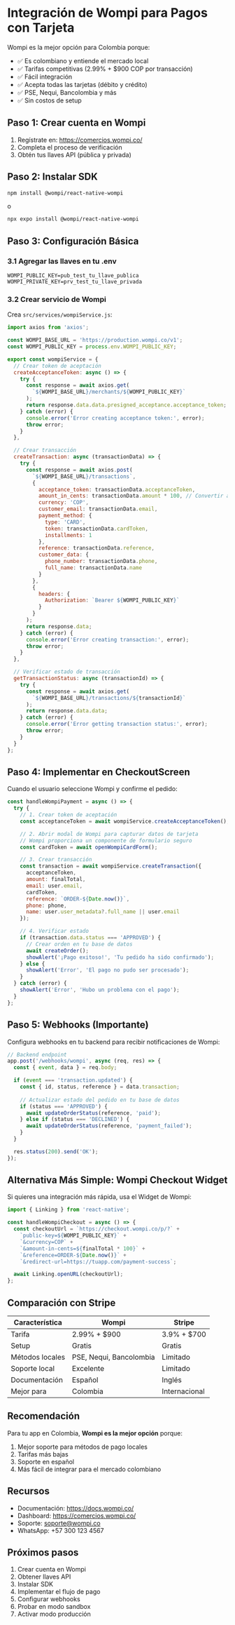 # Integración de Wompi para Pagos con Tarjeta

Wompi es la mejor opción para Colombia porque:
- ✅ Es colombiano y entiende el mercado local
- ✅ Tarifas competitivas (2.99% + $900 COP por transacción)
- ✅ Fácil integración
- ✅ Acepta todas las tarjetas (débito y crédito)
- ✅ PSE, Nequi, Bancolombia y más
- ✅ Sin costos de setup

## Paso 1: Crear cuenta en Wompi

1. Regístrate en: https://comercios.wompi.co/
2. Completa el proceso de verificación
3. Obtén tus llaves API (pública y privada)

## Paso 2: Instalar SDK

```bash
npm install @wompi/react-native-wompi
```

o

```bash
npx expo install @wompi/react-native-wompi
```

## Paso 3: Configuración Básica

### 3.1 Agregar las llaves en tu .env

```env
WOMPI_PUBLIC_KEY=pub_test_tu_llave_publica
WOMPI_PRIVATE_KEY=prv_test_tu_llave_privada
```

### 3.2 Crear servicio de Wompi

Crea `src/services/wompiService.js`:

```javascript
import axios from 'axios';

const WOMPI_BASE_URL = 'https://production.wompi.co/v1';
const WOMPI_PUBLIC_KEY = process.env.WOMPI_PUBLIC_KEY;

export const wompiService = {
  // Crear token de aceptación
  createAcceptanceToken: async () => {
    try {
      const response = await axios.get(
        `${WOMPI_BASE_URL}/merchants/${WOMPI_PUBLIC_KEY}`
      );
      return response.data.data.presigned_acceptance.acceptance_token;
    } catch (error) {
      console.error('Error creating acceptance token:', error);
      throw error;
    }
  },

  // Crear transacción
  createTransaction: async (transactionData) => {
    try {
      const response = await axios.post(
        `${WOMPI_BASE_URL}/transactions`,
        {
          acceptance_token: transactionData.acceptanceToken,
          amount_in_cents: transactionData.amount * 100, // Convertir a centavos
          currency: 'COP',
          customer_email: transactionData.email,
          payment_method: {
            type: 'CARD',
            token: transactionData.cardToken,
            installments: 1
          },
          reference: transactionData.reference,
          customer_data: {
            phone_number: transactionData.phone,
            full_name: transactionData.name
          }
        },
        {
          headers: {
            Authorization: `Bearer ${WOMPI_PUBLIC_KEY}`
          }
        }
      );
      return response.data;
    } catch (error) {
      console.error('Error creating transaction:', error);
      throw error;
    }
  },

  // Verificar estado de transacción
  getTransactionStatus: async (transactionId) => {
    try {
      const response = await axios.get(
        `${WOMPI_BASE_URL}/transactions/${transactionId}`
      );
      return response.data.data;
    } catch (error) {
      console.error('Error getting transaction status:', error);
      throw error;
    }
  }
};
```

## Paso 4: Implementar en CheckoutScreen

Cuando el usuario seleccione Wompi y confirme el pedido:

```javascript
const handleWompiPayment = async () => {
  try {
    // 1. Crear token de aceptación
    const acceptanceToken = await wompiService.createAcceptanceToken();

    // 2. Abrir modal de Wompi para capturar datos de tarjeta
    // Wompi proporciona un componente de formulario seguro
    const cardToken = await openWompiCardForm();

    // 3. Crear transacción
    const transaction = await wompiService.createTransaction({
      acceptanceToken,
      amount: finalTotal,
      email: user.email,
      cardToken,
      reference: `ORDER-${Date.now()}`,
      phone: phone,
      name: user.user_metadata?.full_name || user.email
    });

    // 4. Verificar estado
    if (transaction.data.status === 'APPROVED') {
      // Crear orden en tu base de datos
      await createOrder();
      showAlert('¡Pago exitoso!', 'Tu pedido ha sido confirmado');
    } else {
      showAlert('Error', 'El pago no pudo ser procesado');
    }
  } catch (error) {
    showAlert('Error', 'Hubo un problema con el pago');
  }
};
```

## Paso 5: Webhooks (Importante)

Configura webhooks en tu backend para recibir notificaciones de Wompi:

```javascript
// Backend endpoint
app.post('/webhooks/wompi', async (req, res) => {
  const { event, data } = req.body;

  if (event === 'transaction.updated') {
    const { id, status, reference } = data.transaction;
    
    // Actualizar estado del pedido en tu base de datos
    if (status === 'APPROVED') {
      await updateOrderStatus(reference, 'paid');
    } else if (status === 'DECLINED') {
      await updateOrderStatus(reference, 'payment_failed');
    }
  }

  res.status(200).send('OK');
});
```

## Alternativa Más Simple: Wompi Checkout Widget

Si quieres una integración más rápida, usa el Widget de Wompi:

```javascript
import { Linking } from 'react-native';

const handleWompiCheckout = async () => {
  const checkoutUrl = `https://checkout.wompi.co/p/?` +
    `public-key=${WOMPI_PUBLIC_KEY}` +
    `&currency=COP` +
    `&amount-in-cents=${finalTotal * 100}` +
    `&reference=ORDER-${Date.now()}` +
    `&redirect-url=https://tuapp.com/payment-success`;

  await Linking.openURL(checkoutUrl);
};
```

## Comparación con Stripe

| Característica | Wompi | Stripe |
|---------------|-------|--------|
| Tarifa | 2.99% + $900 | 3.9% + $700 |
| Setup | Gratis | Gratis |
| Métodos locales | PSE, Nequi, Bancolombia | Limitado |
| Soporte local | Excelente | Limitado |
| Documentación | Español | Inglés |
| Mejor para | Colombia | Internacional |

## Recomendación

Para tu app en Colombia, **Wompi es la mejor opción** porque:
1. Mejor soporte para métodos de pago locales
2. Tarifas más bajas
3. Soporte en español
4. Más fácil de integrar para el mercado colombiano

## Recursos

- Documentación: https://docs.wompi.co/
- Dashboard: https://comercios.wompi.co/
- Soporte: soporte@wompi.co
- WhatsApp: +57 300 123 4567

## Próximos pasos

1. Crear cuenta en Wompi
2. Obtener llaves API
3. Instalar SDK
4. Implementar el flujo de pago
5. Configurar webhooks
6. Probar en modo sandbox
7. Activar modo producción
